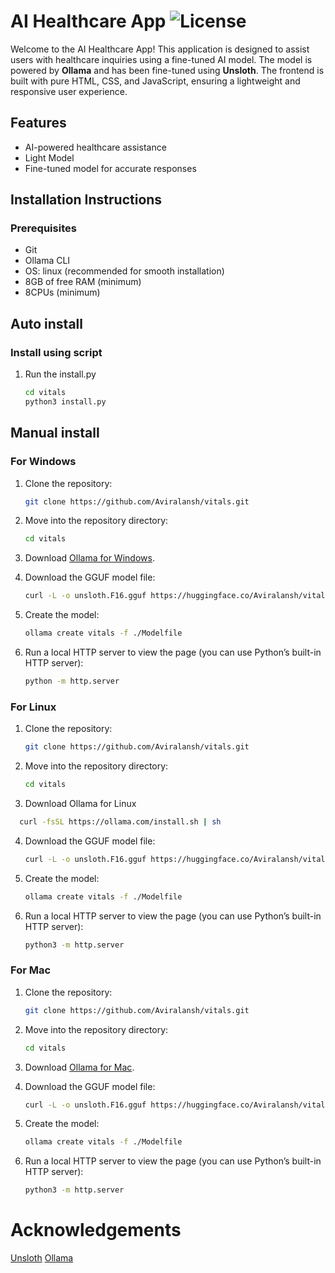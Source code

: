 # AI Healthcare App ![License](https://img.shields.io/badge/license-MIT-blue.svg)

Welcome to the AI Healthcare App! This application is designed to assist users with healthcare inquiries using a fine-tuned AI model. The model is powered by **Ollama** and has been fine-tuned using **Unsloth**. The frontend is built with pure HTML, CSS, and JavaScript, ensuring a lightweight and responsive user experience.


## Features
- AI-powered healthcare assistance
- Light Model
- Fine-tuned model for accurate responses


## Installation Instructions

### Prerequisites
- Git
- Ollama CLI
- OS: linux (recommended for smooth installation)
- 8GB of free RAM (minimum)
- 8CPUs (minimum)


## Auto install

### Install using script

1. Run the install.py
   ```bash
   cd vitals
   python3 install.py
   ```

   
## Manual install

### For Windows

1. Clone the repository:
    ```bash
    git clone https://github.com/Aviralansh/vitals.git
    ```

2. Move into the repository directory:
    ```bash
    cd vitals
    ```

3. Download [Ollama for Windows](https://ollama.com/download/windows).

4. Download the GGUF model file:
    ```bash
    curl -L -o unsloth.F16.gguf https://huggingface.co/Aviralansh/vitals-gguf-16bit/resolve/main/unsloth.F16.gguf
    ```

5. Create the model:
    ```bash
    ollama create vitals -f ./Modelfile
    ```

6. Run a local HTTP server to view the page (you can use Python’s built-in HTTP server):
    ```bash
    python -m http.server
    ```



### For Linux

1. Clone the repository:
    ```bash
    git clone https://github.com/Aviralansh/vitals.git
    ```

2. Move into the repository directory:
    ```bash
    cd vitals
    ```

3. Download Ollama for Linux
```bash
  curl -fsSL https://ollama.com/install.sh | sh
```

4. Download the GGUF model file:
    ```bash
    curl -L -o unsloth.F16.gguf https://huggingface.co/Aviralansh/vitals-gguf-16bit/resolve/main/unsloth.F16.gguf
    ```

5. Create the model:
    ```bash
    ollama create vitals -f ./Modelfile
    ```

6. Run a local HTTP server to view the page (you can use Python’s built-in HTTP server):
    ```bash
    python3 -m http.server
    ```



### For Mac

1. Clone the repository:
    ```bash
    git clone https://github.com/Aviralansh/vitals.git
    ```
    
2. Move into the repository directory:
    ```bash
    cd vitals
    ```

3. Download [Ollama for Mac](https://ollama.com/download/mac).

4. Download the GGUF model file:
    ```bash
    curl -L -o unsloth.F16.gguf https://huggingface.co/Aviralansh/vitals-gguf-16bit/resolve/main/unsloth.F16.gguf
    ```

5. Create the model:
    ```bash
    ollama create vitals -f ./Modelfile
    ```

6. Run a local HTTP server to view the page (you can use Python’s built-in HTTP server):
    ```bash
    python3 -m http.server
    ```


# Acknowledgements
[Unsloth](https://github.com/unslothai/unsloth)
[Ollama](https://github.com/ollama/ollama)
